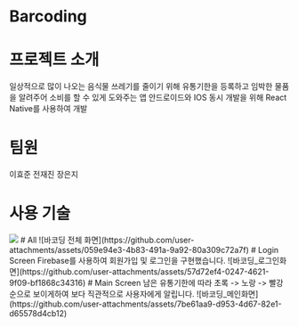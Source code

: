 # Barcoding
# 프로젝트 소개
일상적으로 많이 나오는 음식물 쓰레기를 줄이기 위해 유통기한을 등록하고 임박한 물품을 알려주어 소비를 할 수 있게 도와주는 앱
안드로이드와 IOS 동시 개발을 위해 React Native를 사용하여 개발
# 팀원
이효준 전재진 장은지
# 사용 기술
<img src="https://img.shields.io/badge/ReactNative-61DAFB?style=for-the-badge&logo=react&logoColor=white">
# All
![바코딩 전체 화면](https://github.com/user-attachments/assets/059e94e3-4b83-491a-9a92-80a309c72a7f)
# Login Screen
Firebase를 사용하여 회원가입 및 로그인을 구현했습니다.
![바코딩_로그인화면](https://github.com/user-attachments/assets/57d72ef4-0247-4621-9f09-bf1868c34316)
# Main Screen
남은 유통기한에 따라 초록 -> 노랑 -> 빨강순으로 보이게하여 보다 직관적으로 사용자에게 알립니다.
![바코딩_메인화면](https://github.com/user-attachments/assets/7be61aa9-d953-4d67-82e1-d65578d4cb12)
